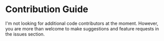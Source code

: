 # Contribution Guide

I'm not looking for additional code contributors at the moment. However, you are more than welcome
to make suggestions and feature requests in the issues section.
